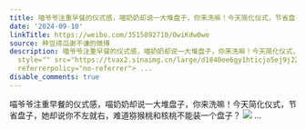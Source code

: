 ```yaml
---
title: 喵爷爷注重早餐的仪式感，喵奶奶却说一大堆盘子，你来洗嘛！今天简化仪式，节省盘子，她却说你不左就右，难道猕猴桃和核桃不能装一个盘子？ [图片]
date: '2024-09-10'
linkTitle: https://weibo.com/3515092710/OwiKdw0we
source: 种豆得瓜谢不谦的微博
description: 喵爷爷注重早餐的仪式感，喵奶奶却说一大堆盘子，你来洗嘛！今天简化仪式，节省盘子，她却说你不左就右，难道猕猴桃和核桃不能装一个盘子？ <img
  style="" src="https://tvax2.sinaimg.cn/large/d1840ee6gy1hticjo5ej9j22eo37k4qq.jpg"
  referrerpolicy="no-referrer"> ...
disable_comments: true
---
```

喵爷爷注重早餐的仪式感，喵奶奶却说一大堆盘子，你来洗嘛！今天简化仪式，节省盘子，她却说你不左就右，难道猕猴桃和核桃不能装一个盘子？ <img style="" src="https://tvax2.sinaimg.cn/large/d1840ee6gy1hticjo5ej9j22eo37k4qq.jpg" referrerpolicy="no-referrer"> ...